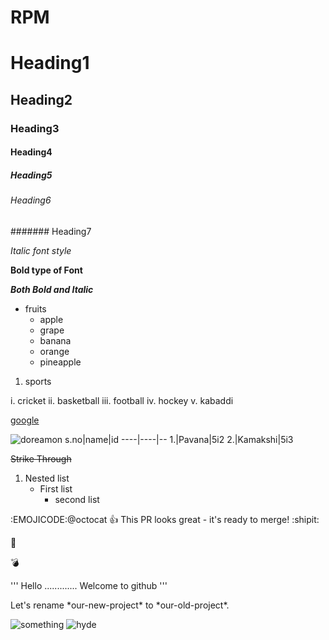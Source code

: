 # RPM
# Heading1
## Heading2
### Heading3
#### Heading4
##### Heading5
###### Heading6
####### Heading7

*Italic font style*

**Bold type of Font**

***Both Bold and Italic***

* fruits
    * apple
    * grape
    * banana
    * orange
    * pineapple

1. sports

  i. cricket
  ii. basketball
  iii. football
  iv. hockey
  v. kabaddi
  
[google](https://www.google.com/)

![doreamon](https://f4.bcbits.com/img/a4227575367_10.jpg)
s.no|name|id
----|----|--
1.|Pavana|5i2
2.|Kamakshi|5i3

~~Strike Through~~

1. Nested list
    - First list
      - second list

:EMOJICODE:@octocat :+1: This PR looks great - it's ready to merge! :shipit:

:thinking:

:bomb:

'''
Hello .............
Welcome to github
'''

<!-- This content will not appear in the rendered Markdown -->

Let's rename \*our-new-project\* to \*our-old-project\*.

![something](https://i.pinimg.com/originals/61/a2/92/61a2928e69314463bf60239a08583aff.jpg)
![hyde](https://i.pinimg.com/736x/b3/87/d3/b387d3f5038dd54d84cef69c6aaf625f--heidi-cartoon-heidi-peter.jpg)
